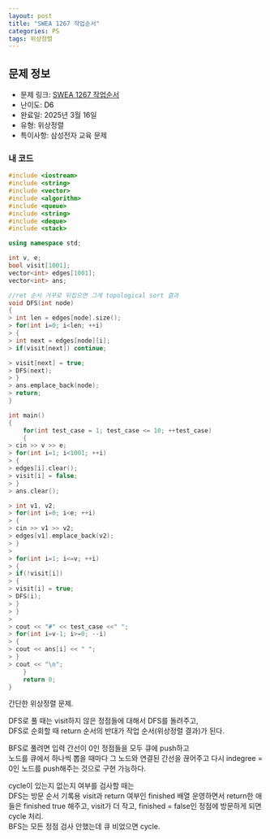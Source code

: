 ```yaml
---
layout: post
title: "SWEA 1267 작업순서"
categories: PS
tags: 위상정렬
---
```


## 문제 정보
- 문제 링크: [SWEA 1267 작업순서](https://swexpertacademy.com/main/code/problem/problemDetail.do?contestProbId=AV18TrIqIwUCFAZN&categoryId=AV18TrIqIwUCFAZN&categoryType=CODE&problemTitle=%EC%9D%91%EC%9A%A9&orderBy=FIRST_REG_DATETIME&selectCodeLang=ALL&select-1=&pageSize=10&pageIndex=1)
- 난이도: <span style="color:#000000">D6</span>
- 완료일: 2025년 3월 16일
- 유형: 위상정렬
- 특이사항: 삼성전자 교육 문제

### 내 코드

```C++
#include <iostream>
#include <string>
#include <vector>
#include <algorithm>
#include <queue>
#include <string>
#include <deque>
#include <stack>

using namespace std;

int v, e;
bool visit[1001];
vector<int> edges[1001];
vector<int> ans;

//ret 순서 거꾸로 뒤집으면 그게 topological sort 결과
void DFS(int node)
{
> int len = edges[node].size();
> for(int i=0; i<len; ++i)
> {
> int next = edges[node][i];
> if(visit[next]) continue;

> visit[next] = true;
> DFS(next);
> }
> ans.emplace_back(node);
> return;
}

int main()
{   
	for(int test_case = 1; test_case <= 10; ++test_case)
	{
> cin >> v >> e;
> for(int i=1; i<1001; ++i)
> {
> edges[i].clear();
> visit[i] = false;
> }
> ans.clear();

> int v1, v2;
> for(int i=0; i<e; ++i)
> {
> cin >> v1 >> v2;
> edges[v1].emplace_back(v2);
> }
> 
> for(int i=1; i<=v; ++i)
> {
> if(!visit[i])
> {
> visit[i] = true;
> DFS(i);
> }
> }
> 
> cout << "#" << test_case <<" ";
> for(int i=v-1; i>=0; --i)
> {
> cout << ans[i] << " ";
> }
> cout << "\n";
	}
	return 0;
}
```

간단한 위상정렬 문제.

DFS로 풀 때는 visit하지 않은 정점들에 대해서 DFS를 돌려주고,  
DFS로 순회할 때 return 순서의 반대가 작업 순서(위상정렬 결과)가 된다.  

BFS로 풀려면 입력 간선이 0인 정점들을 모두 큐에 push하고   
노드를 큐에서 하나씩 뽑을 때마다 그 노드와 연결된 간선을 끊어주고 다시 indegree = 0인 노드를 push해주는 것으로 구현 가능하다.  

cycle이 있는지 없는지 여부를 검사할 때는   
DFS는 방문 순서 기록용 visit과 return 여부인 finished 배열 운영하면서 return한 애들은 finished true 해주고, visit가 더 작고, finished = false인 정점에 방문하게 되면 cycle 처리.  
BFS는 모든 정점 검사 안했는데 큐 비었으면 cycle.  

